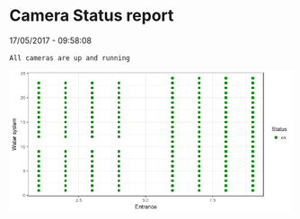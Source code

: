 Camera Status report
================
17/05/2017 - 09:58:08

    All cameras are up and running

![](camreport_files/figure-markdown_github/unnamed-chunk-2-1.png)
